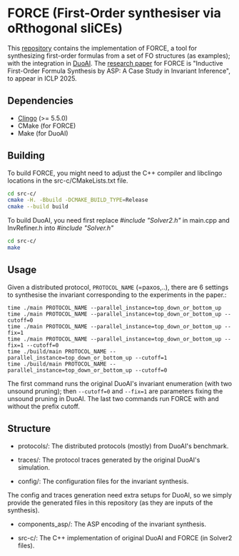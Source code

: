 # FORCE (First-Order synthesiser via oRthogonal sliCEs)

This [repository](https://github.com/verse-lab/FORCE) contains the implementation of FORCE, a tool for synthesizing first-order formulas from a set of FO structures (as examples); with the integration in [DuoAI](https://github.com/VeriGu/DuoAI).
The [research paper](https://verse-lab.github.io/papers/force-iclp25.pdf) for FORCE is "Inductive First-Order Formula Synthesis by ASP: A Case Study in Invariant Inference", to appear in ICLP 2025.

## Dependencies

- [Clingo](https://potassco.org/clingo/) (>= 5.5.0)
- CMake (for FORCE)
- Make (for DuoAI)

## Building

To build FORCE, you might need to adjust the C++ compiler and libclingo locations in the src-c/CMakeLists.txt file.

```bash
cd src-c/
cmake -H. -Bbuild -DCMAKE_BUILD_TYPE=Release
cmake --build build
```

To build DuoAI, you need first replace *#include "Solver2.h"* in main.cpp and InvRefiner.h into *#include "Solver.h"* 

```bash
cd src-c/
make
```


## Usage

Given a distributed protocol, ``PROTOCOL_NAME`` (=paxos,..), there are 6 settings to synthesise the invariant corresponding to the experiments in the paper.:

```
time ./main PROTOCOL_NAME --parallel_instance=top_down_or_bottom_up
time ./main PROTOCOL_NAME --parallel_instance=top_down_or_bottom_up --cutoff=0
time ./main PROTOCOL_NAME --parallel_instance=top_down_or_bottom_up --fix=1
time ./main PROTOCOL_NAME --parallel_instance=top_down_or_bottom_up --fix=1 --cutoff=0
time ./build/main PROTOCOL_NAME --parallel_instance=top_down_or_bottom_up --cutoff=1
time ./build/main PROTOCOL_NAME --parallel_instance=top_down_or_bottom_up --cutoff=0
```

The first command runs the original DuoAI's invariant enumeration (with two unsound pruning); then ``--cutoff=0`` and ``--fix=1`` are parameters fixing the unsound pruning in DuoAI. The last two commands run FORCE with and without the prefix cutoff.

## Structure  

- protocols/:
  The distributed protocols (mostly) from DuoAI's benchmark.
  
- traces/:
  The protocol traces generated by the original DuoAI's simulation.

- config/:
  The configuration files for the invariant synthesis.

The config and traces generation need extra setups for DuoAI, so we simply provide the generated files in this repository (as they are inputs of the synthesis).

- components_asp/:
  The ASP encoding of the invariant synthesis.

- src-c/:
  The C++ implementation of original DuoAI and FORCE (in Solver2 files).

